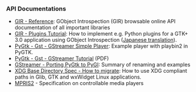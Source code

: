 ### API Documentations

-   [GIR - Reference](http://www.roojs.org/seed/gir-1.2-gtk-3.0/seed/):
    GObject Introspection (GIR) browsable online API documentation of all important libraries
-   [GIR - Plugins Tutorial](http://lzone.de/How+to+write+GObject+Introspection+based+Plugins):
    How to implement e.g. Python plugins for a GTK+ 3.0 application
    using GObject Introspection ([Japanese translation](http://mikeforce.net/gnome/2012/10/how-to-write-gobject-introspection-based-plugins-in-japanese.html)).
-   [PyGtk - Gst - GStreamer Simple Player](http://laszlopandy.com/files/playback_interface_complete.html):
    Example player with playbin2 in PyGTK.
-   [PyGtk - Gst - GStreamer Tutorial](http://laszlopandy.com/blog_files/opportunistic-developer-gstreamer.pdf) (PDF)
-   [GStreamer - Porting PyGtk to PyGI](https://wiki.ubuntu.com/Novacut/GStreamer1.0): Summary of renaming and examples
-   [XDG Base Directory Spec - How to migrate](http://lzone.de/Migrate+Linux+applications+to+XDG+directories):
    How to use XDG compliant paths in Glib, GTK and wxWidget Linux applications.
-   [MPRIS2](http://specifications.freedesktop.org/mpris-spec/latest/) -
    Specification on controllable media players

